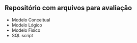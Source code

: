 ## Repositório com arquivos para avaliação 
 - Modelo Conceitual
 - Modelo Lógico
 - Modelo Físico
 - SQL script
